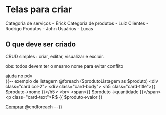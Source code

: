 # Telas para criar

Categoria de serviços - Erick
Categoria de produtos - Luiz
Clientes - Rodrigo 
Produtos - John
Usuários - Lucas

## O que deve ser criado
   
  CRUD simples :
    criar, editar, visualizar e excluir.
    


obs: todos devem ter o mesmo nome para evitar conflito
    

ajuda no pdv    
{{-- exemplo de listagem
    @foreach ($produtoListagem as $produto)
        <div class="card col-2">
            <div class="card-body">
                <h5 class="card-title">{{ $produto->nome }}</h5>
                <br>
                <span>{{ $produto->quantidade }}</span>
                <p class="card-text">R$ {{ $produto->valor }}</p>
                <a href="#" class="btn btn-primary">Comprar</a>
            </div>
        </div>
    @endforeach --}}